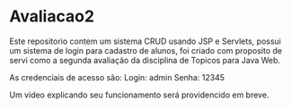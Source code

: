 # Avaliacao2

Este repositorio contem um sistema CRUD usando JSP e Servlets, possui um sistema de login para cadastro de alunos, foi criado com proposito de servi como a segunda avaliação da disciplina de Topicos para Java Web.

As credenciais de acesso são:
Login: admin
Senha: 12345

Um video explicando seu funcionamento será providencido em breve.
